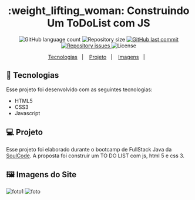 <h1 align="center">
    :weight_lifting_woman: Construindo Um ToDoList com JS
</h1>
<p align="center">
  <img alt="GitHub language count" src="https://img.shields.io/github/languages/count/giovaner10/ToDoList_JavaScript">

  <img alt="Repository size" src="https://img.shields.io/github/repo-size/giovaner10/ToDoList_JavaScript">

  <a href="https://github.com/alvaroaxsmith/projeto-1-soulcode/main">
    <img alt="GitHub last commit" src="https://img.shields.io/github/last-commit/giovaner10/ToDoList_JavaScript">
  </a>

  <a href="https://github.com/alvaroaxsmith/projeto-1-soulcode/issues">
    <img alt="Repository issues" src="https://img.shields.io/github/issues/giovaner10/ToDoList_JavaScript">
  </a>

  <img alt="License" src="https://img.shields.io/badge/license-MIT-brightgreen">
</p>
<p align="center">
  <a href="#ancora1">Tecnologias</a>&nbsp;&nbsp;&nbsp;|&nbsp;&nbsp;&nbsp;
  <a href="#ancora2">Projeto</a>&nbsp;&nbsp;&nbsp;|&nbsp;&nbsp;&nbsp;
  <a href="#ancora3">Imagens</a>&nbsp;&nbsp;&nbsp;|&nbsp;&nbsp;&nbsp;
</p>

<a id="ancora1"></a>
## :rocket: Tecnologias 

Esse projeto foi desenvolvido com as seguintes tecnologias:
- HTML5
- CSS3
- Javascript

<a id="ancora2"></a>
## 💻 Projeto
Esse projeto foi elaborado durante o bootcamp de FullStack Java da [SoulCode](https://soulcodeacademy.org/index.html). A proposta foi construir um TO DO LIST com js, html 5 e css 3.

<a id="ancora3"></a>
## :framed_picture: Imagens do Site


 ![foto1](https://github.com/giovaner10/cronometro_js/blob/main/img/Captura%20de%20tela%202022-03-04%20233044.png)   ![foto](https://github.com/giovaner10/cronometro_js/blob/main/img/Captura%20de%20tela%202022-03-04%20233109.png) 
